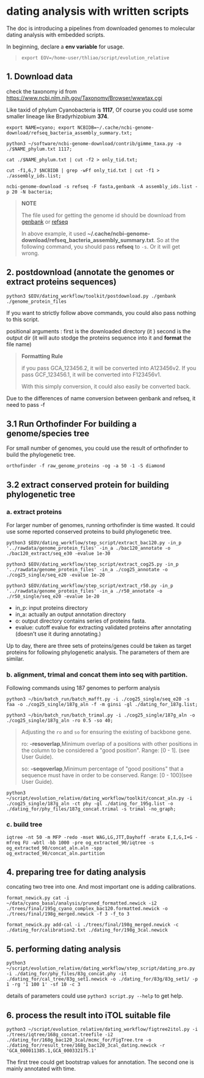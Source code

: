 # dating analysis with written scripts
The doc is introducing a pipelines from downloaded genomes to molecular dating analysis with embedded scripts.


In beginning, declare a **env variable** for usage.

> `export EOV=/home-user/thliao/script/evolution_relative`

## 1. Download data
check the taxonomy id from https://www.ncbi.nlm.nih.gov/Taxonomy/Browser/wwwtax.cgi

Like taxid of phylum Cyanobacteria is **1117**, Of course you could use some smaller lineage like Bradyrhizobium **374**.

`export NAME=cyano; export NCBIDB=~/.cache/ncbi-genome-download/refseq_bacteria_assembly_summary.txt;`

`python3 ~/software/ncbi-genome-download/contrib/gimme_taxa.py -o ./$NAME_phylum.txt 1117;`

`cat ./$NAME_phylum.txt | cut -f2 > only_tid.txt;`

`cut -f1,6,7 $NCBIDB | grep -wFf only_tid.txt | cut -f1 > ./assembly_ids.list;`

`ncbi-genome-download -s refseq -F fasta,genbank -A assembly_ids.list -p 20 -N bacteria;`

> **NOTE**
> 
> The file used for getting the genome id should be download from [genbank](ftp://ftp.ncbi.nih.gov/genomes/genbank/assembly_summary_genbank.txt) or [refseq](ftp://ftp.ncbi.nih.gov/genomes/refseq/assembly_summary_refseq.txt)
> 
> In above example, it used **~/.cache/ncbi-genome-download/refseq_bacteria_assembly_summary.txt**. So at the following command, you should pass **refseq** to `-s`. Or it will get wrong.


## 2. postdownload (annotate the genomes or extract proteins sequences)
`python3 $EOV/dating_workflow/toolkit/postdownload.py ./genbank ./genome_protein_files`

If you want to strictly follow above commands, you could also pass nothing to this script.

positional arguments : first is the downloaded directory (it  )
second is the output dir (it will auto stodge the proteins sequence into it and **format** the file name)

> **Formatting Rule**
>
> if you pass GCA_123456.2, it will be converted into A123456v2. If you pass GCF_123456.1, it will be converted into F123456v1.
>
> With this simply conversion, it could also easily be converted back. 


Due to the differences of name conversion between genbank and refseq, it need to pass -f

## 3.1 Run Orthofinder For building a genome/species tree

For small number of genomes, you could use the result of orthofinder to build the phylogenetic tree.

`orthofinder -f raw_genome_proteins -og -a 50 -1 -S diamond`

## 3.2 extract conserved protein for building phylogenetic tree
### a. extract proteins
For larger number of genomes, running orthofinder is time wasted. It could use some reported conserved proteins to build phylogenetic tree. 

`python3 $EOV/dating_workflow/step_script/extract_bac120.py -in_p '../rawdata/genome_protein_files' -in_a ./bac120_annotate -o ./bac120_extract/seq_e30 -evalue 1e-30`

`python3 $EOV/dating_workflow/step_script/extract_cog25.py -in_p '../rawdata/genome_protein_files' -in_a ./cog25_annotate -o ./cog25_single/seq_e20 -evalue 1e-20`

`python3 $EOV/dating_workflow/step_script/extract_r50.py -in_p '../rawdata/genome_protein_files' -in_a ./r50_annotate -o ./r50_single/seq_e20 -evalue 1e-20`

* in_p: input proteins directory
* in_a: actually an output annotation directory
* o: output directory contains series of proteins fasta.
* evalue: cutoff evalue for extracting validated proteins after annotating (doesn't use it during annotating.)

Up to day, there are three sets of proteins/genes could be taken as target proteins for following phylogenetic analysis.
The parameters of them are similar.

### b. alignment, trimal and concat them into seq with partition.
Following commands using 187 genomes to perform analysis

`python3 ~/bin/batch_run/batch_mafft.py -i ./cog25_single/seq_e20 -s faa -o ./cog25_single/187g_aln -f -m ginsi -gl ./dating_for_187g.list;`

`python3 ~/bin/batch_run/batch_trimal.py -i ./cog25_single/187g_aln -o ./cog25_single/187g_aln -ro 0.5 -so 40;`  

> Adjusting the `ro` and `so` for ensuring the existing of backbone gene.
>
> ro: **-resoverlap**,Minimum overlap of a positions with other positions in the column to be considered a "good position". Range: [0 - 1]. (see User Guide).
>
> so: **-seqoverlap**,Minimum percentage of "good positions" that a sequence must have in order to be conserved. Range: [0 - 100](see User Guide).

`python3 ~/script/evolution_relative/dating_workflow/toolkit/concat_aln.py -i ./cog25_single/187g_aln -ct phy -gl ./dating_for_195g.list -o ./dating_for/phy_files/187g_concat.trimal -s trimal -no_graph;`

### c. build tree
`iqtree -nt 50 -m MFP -redo -mset WAG,LG,JTT,Dayhoff -mrate E,I,G,I+G -mfreq FU -wbtl -bb 1000 -pre og_extracted_90/iqtree -s og_extracted_90/concat_aln.aln -spp og_extracted_90/concat_aln.partition`

## 4. preparing tree for dating analysis

concating two tree into one. And most important one is adding calibrations. 

`format_newick.py cat -i ~/data/cyano_basal/analysis/pruned_formatted.newick -i2 ./trees/final/195g_cyano_complex_bac120.formatted.newick -o ./trees/final/198g_merged.newick -f 3 -f_to 3 `

`format_newick.py add-cal -i ./trees/final/198g_merged.newick -c ./dating_for/calibration2.txt ./dating_for/198g_3cal.newick  `

## 5. performing dating analysis
`python3 ~/script/evolution_relative/dating_workflow/step_script/dating_pro.py -i ./dating_for/phy_files/83g_concat.phy -it ./dating_for/cal_tree/83g_set1.newick -o ./dating_for/83g/83g_set1/ -p 1 -rg '1 100 1' -sf 10 -c 3`

details of parameters could use `python3 script.py --help` to get help.


## 6. process the result into iTOL suitable file
`python3 ~/script/evolution_relative/dating_workflow/figtree2itol.py -i ./trees/iqtree/168g_concat.treefile -i2 ./dating_for/168g_bac120_3cal/mcmc_for/FigTree.tre -o ./dating_for/result_tree/168g_bac120_3cal_dating.newick -r 'GCA_000011385.1,GCA_000332175.1' `

The first tree could get bootstrap values for annotation. The second one is mainly annotated with time.
